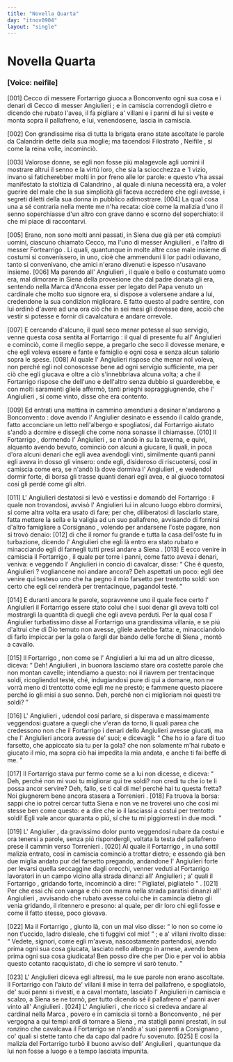```yaml
---
title: "Novella Quarta"
day: "itnov0904"
layout: "single"
---
```

<div id="nov0904" type="novella" who="neifile">
 <h1>
  Novella Quarta
 </h1>
 <p>
  <h3>
   [Voice: neifile]
  </h3>
 </p>
 <argument>
  <p>
   <a name="p09040001">
    [001]
   </a>
   <name persref="ceccofortarrigo" type="person">
    Cecco di messere Fortarrigo
   </name>
   giuoca a
   <name placeref="bonconvento" type="place">
    Bonconvento
   </name>
   ogni sua cosa e i denari di
   <name persref="ceccoangiulieri" type="person">
    Cecco di messer Angiulieri
   </name>
   ; e in camiscia correndogli dietro e dicendo che rubato l'avea, il fa pigliare a' villani e i panni di lui si veste e monta sopra il pallafreno, e lui, venendosene, lascia in camiscia.
  </p>
 </argument>
 <div3 type="commentary" who="author">
  <p>
   <a name="p09040002">
    [002]
   </a>
   Con grandissime risa di tutta la brigata erano state ascoltate le parole da
   <name persref="calandrino" type="person">
    Calandrin
   </name>
   dette della sua moglie; ma tacendosi
   <name persref="filostrato" type="person">
    Filostrato
   </name>
   ,
   <name persref="neifile" type="person">
    Neifile
   </name>
   , s&iacute; come la
   <name persref="emilia" type="person">
    reina
   </name>
   volle, incominci&ograve;.
  </p>
 </div3>
 <div3 type="commentary" who="neifile">
  <p>
   <a name="p09040003">
    [003]
   </a>
   Valorose donne, se egli non fosse pi&uacute; malagevole agli uomini il mostrare altrui il senno e la virt&uacute; loro, che sia la sciocchezza e 'l vizio, invano si faticherebber molti in por freno alle lor parole: e questo v'ha assai manifestato la stoltizia di
   <name persref="calandrino" type="person">
    Calandrino
   </name>
   , al quale di niuna necessit&agrave; era, a voler guerire del male che la sua simplicit&agrave; gli faceva accredere che egli avesse, i segreti diletti della sua donna in pubblico adimostrare.
   <a name="p09040004">
    [004]
   </a>
   La qual cosa una a s&eacute; contraria nella mente me n'ha recata: cio&egrave; come la malizia d'uno il senno soperchiasse d'un altro con grave danno e scorno del soperchiato: il che mi piace di raccontarvi.
  </p>
 </div3>
 <p>
  <a name="p09040005">
   [005]
  </a>
  Erano, non sono molti anni passati, in
  <name placeref="siena" type="place">
   Siena
  </name>
  due gi&agrave; per et&agrave; compiuti uomini, ciascuno chiamato Cecco, ma l'uno di
  <name persref="ceccoangiulieri" type="person">
   messer Angiulieri
  </name>
  , e l'altro di
  <name persref="ceccofortarrigo" type="person">
   messer Fortearrigo
  </name>
  . Li quali, quantunque in molte altre cose male insieme di costumi si convenissero, in uno, cio&egrave; che ammenduni li lor padri odiavano, tanto si convenivano, che amici n'erano divenuti e ispesso n'usavano insieme.
  <a name="p09040006">
   [006]
  </a>
  Ma parendo all'
  <name persref="ceccoangiulieri" type="person">
   Angiulieri
  </name>
  , il quale e bello e costumato uomo era, mal dimorare in
  <name placeref="siena" type="place">
   Siena
  </name>
  della provesione che dal padre donata gli era, sentendo nella
  <name placeref="ancona" type="place">
   Marca d'Ancona
  </name>
  esser per legato del Papa venuto un cardinale che molto suo signore era, si dispose a volersene andare a lui, credendone la sua condizion migliorare. E fatto questo al padre sentire, con lui ordin&ograve; d'avere ad una ora ci&ograve; che in sei mesi gli dovesse dare, acci&ograve; che vestir si potesse e fornir di cavalcatura e andare orrevole.
 </p>
 <p>
  <a name="p09040007">
   [007]
  </a>
  E cercando d'alcuno, il qual seco menar potesse al suo servigio, venne questa cosa sentita al
  <name persref="ceccofortarrigo" type="person">
   Fortarrigo
  </name>
  : il qual di presente fu all'
  <name persref="ceccoangiulieri" type="person">
   Angiulieri
  </name>
  e cominci&ograve;, come il meglio seppe, a pregarlo che seco il dovesse menare, e che egli voleva essere e fante e famiglio e ogni cosa e senza alcun salario sopra le spese.
  <a name="p09040008">
   [008]
  </a>
  Al quale l'
  <name persref="ceccoangiulieri" type="person">
   Angiulieri
  </name>
  rispose che menar nol voleva, non perch&eacute; egli nol conoscesse bene ad ogni servigio sufficiente, ma per ci&ograve; che egli giucava e oltre a ci&ograve; s'innebbriava alcuna volta; a che il
  <name persref="ceccofortarrigo" type="person">
   Fortarrigo
  </name>
  rispose che dell'uno e dell'altro senza dubbio si guarderebbe, e con molti saramenti gliele afferm&ograve;, tanti prieghi sopraggiugnendo, che l'
  <name persref="ceccoangiulieri" type="person">
   Angiulieri
  </name>
  , s&iacute; come vinto, disse che era contento.
 </p>
 <p>
  <a name="p09040009">
   [009]
  </a>
  Ed entrati una mattina in cammino amenduni a desinar n'andarono a
  <name placeref="bonconvento" type="place">
   Bonconvento
  </name>
  : dove avendo l'
  <name persref="ceccoangiulieri" type="person">
   Angiulier
  </name>
  desinato e essendo il caldo grande, fatto acconciare un letto nell'albergo e spogliatosi, dal
  <name persref="ceccofortarrigo" type="person">
   Fortarrigo
  </name>
  aiutato s'and&ograve; a dormire e dissegli che come nona sonasse il chiamasse.
  <a name="p09040010">
   [010]
  </a>
  Il
  <name persref="ceccofortarrigo" type="person">
   Fortarrigo
  </name>
  , dormendo l'
  <name persref="ceccoangiulieri" type="person">
   Angiulieri
  </name>
  , se n'and&ograve; in su la taverna, e quivi, alquanto avendo bevuto, cominci&ograve; con alcuni a giucare, li quali, in poca d'ora alcuni denari che egli avea avendogli vinti, similmente quanti panni egli aveva in dosso gli vinsero: onde egli, disideroso di riscuotersi, cos&iacute; in camiscia come era, se n'and&ograve; l&agrave; dove dormiva l'
  <name persref="ceccoangiulieri" type="person">
   Angiulieri
  </name>
  , e vedendol dormir forte, di borsa gli trasse quanti denari egli avea, e al giuoco tornatosi cos&iacute; gli perd&eacute; come gli altri.
 </p>
 <p>
  <a name="p09040011">
   [011]
  </a>
  L'
  <name persref="ceccoangiulieri" type="person">
   Angiulieri
  </name>
  destatosi si lev&ograve; e vestissi e domand&ograve; del
  <name persref="ceccofortarrigo" type="person">
   Fortarrigo
  </name>
  : il quale non trovandosi, avvis&ograve; l'
  <name persref="ceccoangiulieri" type="person">
   Angiulieri
  </name>
  lui in alcuno luogo ebbro dormirsi, s&iacute; come altra volta era usato di fare; per che, diliberatosi di lasciarlo stare, fatta mettere la sella e la valigia ad un suo pallafreno, avvisando di fornirsi d'altro famigliare a
  <name placeref="corsignano" type="place">
   Corsignano
  </name>
  , volendo per andarsene l'oste pagare, non si trov&ograve; denaio:
  <a name="p09040012">
   [012]
  </a>
  di che il romor fu grande e tutta la casa dell'oste fu in turbazione, dicendo l'
  <name persref="ceccoangiulieri" type="person">
   Angiulieri
  </name>
  che egli l&agrave; entro era stato rubato e minacciando egli di farnegli tutti presi andare a
  <name placeref="siena" type="place">
   Siena
  </name>
  .
  <a name="p09040013">
   [013]
  </a>
  E ecco venire in camiscia il
  <name persref="ceccofortarrigo" type="person">
   Fortarrigo
  </name>
  , il quale per torre i panni, come fatto aveva i denari, veniva: e veggendo l'
  <name persref="ceccoangiulieri" type="person">
   Angiulieri
  </name>
  in concio di cavalcar, disse:
  <q direct="unspecified" who="ceccofortarrigo">
   Che &egrave; questo,
   <name persref="ceccoangiulieri" type="person">
    Angiulieri
   </name>
   ? vogliancene noi andare ancora? Deh aspettati un poco: egli dee venire qui testeso uno che ha pegno il mio farsetto per trentotto soldi: son certo che egli cel render&agrave; per trentacinque, pagandol test&eacute;.
  </q>
 </p>
 <p>
  <a name="p09040014">
   [014]
  </a>
  E duranti ancora le parole, sopravvenne uno il quale fece certo l'
  <name persref="ceccoangiulieri" type="person">
   Angiulieri
  </name>
  il
  <name persref="ceccofortarrigo" type="person">
   Fortarrigo
  </name>
  essere stato colui che i suoi denar gli aveva tolti col mostrargli la quantit&agrave; di quegli che egli aveva perduti. Per la qual cosa l'
  <name persref="ceccoangiulieri" type="person">
   Angiulier
  </name>
  turbatissimo disse al
  <name persref="ceccofortarrigo" type="person">
   Fortarrigo
  </name>
  una grandissima villania, e se pi&uacute; d'altrui che di Dio temuto non avesse, gliele avrebbe fatta: e, minacciandolo di farlo impiccar per la gola o fargli dar bando delle forche di
  <name placeref="siena" type="place">
   Siena
  </name>
  , mont&ograve; a cavallo.
 </p>
 <p>
  <a name="p09040015">
   [015]
  </a>
  Il
  <name persref="ceccofortarrigo" type="person">
   Fortarrigo
  </name>
  , non come se l'
  <name persref="ceccoangiulieri" type="person">
   Angiulieri
  </name>
  a lui ma ad un altro dicesse, diceva:
  <q direct="unspecified" who="ceccofortarrigo">
   Deh!
   <name persref="ceccoangiulieri" type="person">
    Angiulieri
   </name>
   , in buonora lasciamo stare ora costette parole che non montan cavelle; intendiamo a questo: noi il riavrem per trentacinque soldi, ricogliendol test&eacute;, ch&eacute;, indugiandosi pure di qui a domane, non ne vorr&agrave; meno di trentotto come egli me ne prest&ograve;; e fammene questo piacere perch&eacute; io gli misi a suo senno. Deh, perch&eacute; non ci miglioriam noi questi tre soldi?
  </q>
 </p>
 <p>
  <a name="p09040016">
   [016]
  </a>
  L'
  <name persref="ceccoangiulieri" type="person">
   Angiulieri
  </name>
  , udendol cos&iacute; parlare, si disperava e massimamente veggendosi guatare a quegli che v'eran da torno, li quali parea che credessono non che il
  <name persref="ceccofortarrigo" type="person">
   Fortarrigo
  </name>
  i denari dello
  <name persref="ceccoangiulieri" type="person">
   Angiulieri
  </name>
  avesse giucati, ma che l'
  <name persref="ceccoangiulieri" type="person">
   Angiulieri
  </name>
  ancora avesse de' suoi; e dicevagli:
  <q direct="unspecified" who="ceccoangiulieri">
   Che ho io a fare di tuo farsetto, che appiccato sia tu per la gola? che non solamente m'hai rubato e giucato il mio, ma sopra ci&ograve; hai impedita la mia andata, e anche ti fai beffe di me.
  </q>
 </p>
 <p>
  <a name="p09040017">
   [017]
  </a>
  Il
  <name persref="ceccofortarrigo" type="person">
   Fortarrigo
  </name>
  stava pur fermo come se a lui non dicesse, e diceva:
  <q direct="unspecified" who="ceccofortarrigo">
   Deh, perch&eacute; non mi vuoi tu migliorar qui tre soldi? non credi tu che io te li possa ancor servire? Deh, fallo, se ti cal di me! perch&eacute; hai tu questa fretta? Noi giugnerem bene ancora stasera a
   <name placeref="torrenieri" type="place">
    Torrenieri
   </name>
   .
   <a name="p09040018">
    [018]
   </a>
   Fa truova la borsa: sappi che io potrei cercar tutta
   <name placeref="siena" type="place">
    Siena
   </name>
   e non ve ne troverei uno che cos&iacute; mi stesse ben come questo: e a dire che io il lasciassi a costui per trentotto soldi! Egli vale ancor quaranta o pi&uacute;, s&iacute; che tu mi piggiorresti in due modi.
  </q>
 </p>
 <p>
  <a name="p09040019">
   [019]
  </a>
  L'
  <name persref="ceccoangiulieri" type="person">
   Angiulier
  </name>
  , da gravissimo dolor punto veggendosi rubare da costui e ora tenersi a parole, senza pi&uacute; rispondergli, voltata la testa del pallafreno prese il cammin verso
  <name placeref="torrenieri" type="place">
   Torrenieri
  </name>
  .
  <a name="p09040020">
   [020]
  </a>
  Al quale il
  <name persref="ceccofortarrigo" type="person">
   Fortarrigo
  </name>
  , in una sottil malizia entrato, cos&iacute; in camiscia cominci&ograve; a trottar dietro; e essendo gi&agrave; ben due miglia andato pur del farsetto pregando, andandone l'
  <name persref="ceccoangiulieri" type="person">
   Angiulieri
  </name>
  forte per levarsi quella seccaggine dagli orecchi, venner veduti al
  <name persref="ceccofortarrigo" type="person">
   Fortarrigo
  </name>
  lavoratori in un campo vicino alla strada dinanzi all'
  <name persref="ceccoangiulieri" type="person">
   Angiulieri
  </name>
  ; a' quali il
  <name persref="ceccofortarrigo" type="person">
   Fortarrigo
  </name>
  , gridando forte, incominci&ograve; a dire:
  <q direct="unspecified" who="ceccofortarrigo">
   Pigliatel, pigliatelo
  </q>
  .
  <a name="p09040021">
   [021]
  </a>
  Per che essi chi con vanga e chi con marra nella strada paratisi dinanzi all'
  <name persref="ceccoangiulieri" type="person">
   Angiulieri
  </name>
  , avvisando che rubato avesse colui che in camincia dietro gli venia gridando, il ritennero e presono: al quale, per dir loro chi egli fosse e come il fatto stesse, poco giovava.
 </p>
 <p>
  <a name="p09040022">
   [022]
  </a>
  Ma il
  <name persref="ceccofortarrigo" type="person">
   Fortarrigo
  </name>
  , giunto l&agrave;, con un mal viso disse:
  <q direct="unspecified" who="ceccoangiulieri">
   Io non so come io non t'uccido, ladro disleale, che ti fuggivi col mio!
  </q>
  ; e a' villani rivolto disse:
  <q direct="unspecified" who="ceccoangiulieri">
   Vedete, signori, come egli m'aveva, nascostamente partendosi, avendo prima ogni sua cosa giucata, lasciato nello albergo in arnese, avendo ben prima ogni sua cosa giudicata! Ben posso dire che per Dio e per voi io abbia questo cotanto racquistato, di che io sempre vi sar&ograve; tenuto.
  </q>
 </p>
 <p>
  <a name="p09040023">
   [023]
  </a>
  L'
  <name persref="ceccoangiulieri" type="person">
   Angiulieri
  </name>
  diceva egli altress&iacute;, ma le sue parole non erano ascoltate. Il
  <name persref="ceccofortarrigo" type="person">
   Fortarrigo
  </name>
  con l'aiuto de' villani il mise in terra del pallafreno, e spogliatolo, de' suoi panni si rivest&iacute;, e a caval montato, lasciato l'
  <name persref="ceccoangiulieri" type="person">
   Angiulieri
  </name>
  in camiscia e scalzo, a
  <name placeref="siena" type="place">
   Siena
  </name>
  se ne torn&ograve;, per tutto dicendo s&eacute; il pallafreno e' panni aver vinto all'
  <name persref="ceccoangiulieri" type="person">
   Angiulieri
  </name>
  .
  <a name="p09040024">
   [024]
  </a>
  L'
  <name persref="ceccoangiulieri" type="person">
   Angiulieri
  </name>
  , che ricco si credeva andare al cardinal nella
  <name placeref="ancona" type="place">
   Marca
  </name>
  , povero e in camiscia si torn&ograve; a
  <name placeref="bonconvento" type="place">
   Bonconvento
  </name>
  , n&eacute; per vergogna a qui tempi ard&iacute; di tornare a
  <name placeref="siena" type="place">
   Siena
  </name>
  , ma statigli panni prestati, in sul ronzino che cavalcava il
  <name persref="ceccofortarrigo" type="person">
   Fortarrigo
  </name>
  se n'and&ograve; a' suoi parenti a
  <name placeref="corsignano" type="place">
   Corsignano
  </name>
  , co' quali si stette tanto che da capo dal padre fu sovenuto.
  <a name="p09040025">
   [025]
  </a>
  E cos&iacute; la malizia del
  <name persref="ceccofortarrigo" type="person">
   Fortarrigo
  </name>
  turb&ograve; il buono avviso dell'
  <name persref="ceccoangiulieri" type="person">
   Angiulieri
  </name>
  , quantunque da lui non fosse a luogo e a tempo lasciata impunita.
 </p>
</div>